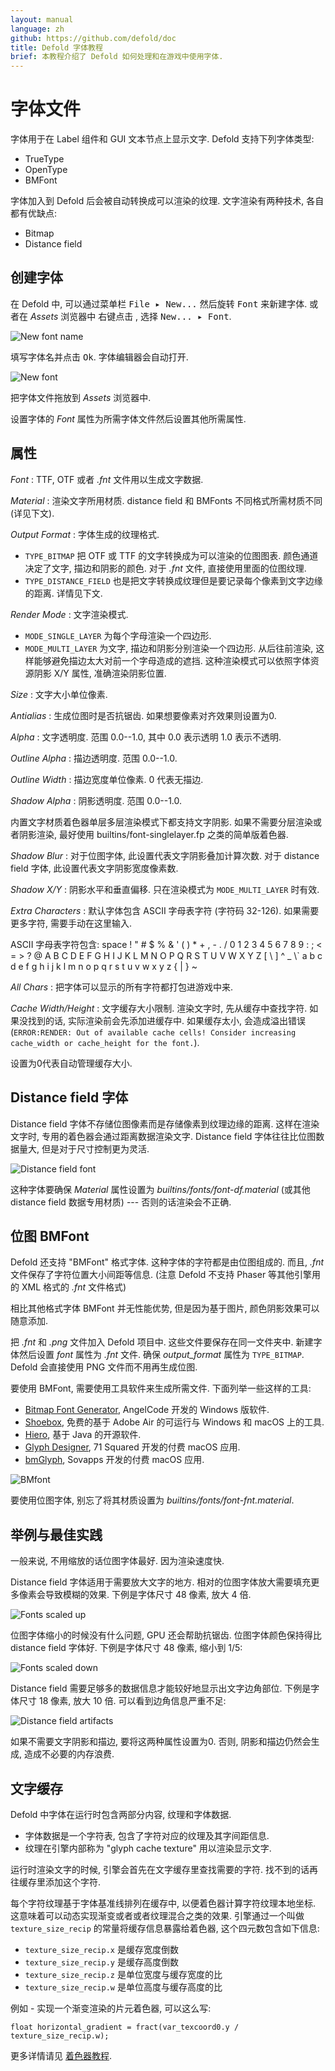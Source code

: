 ```yaml
---
layout: manual
language: zh
github: https://github.com/defold/doc
title: Defold 字体教程
brief: 本教程介绍了 Defold 如何处理和在游戏中使用字体.
---
```


# 字体文件

字体用于在 Label 组件和 GUI 文本节点上显示文字. Defold 支持下列字体类型:

- TrueType
- OpenType
- BMFont

字体加入到 Defold 后会被自动转换成可以渲染的纹理. 文字渲染有两种技术, 各自都有优缺点:

- Bitmap
- Distance field

## 创建字体

在 Defold 中, 可以通过菜单栏 <kbd>File ▸ New...</kbd> 然后旋转 <kbd>Font</kbd> 来新建字体. 或者在 *Assets* 浏览器中 <kbd>右键点击</kbd> , 选择 <kbd>New... ▸ Font</kbd>.

![New font name](/manuals/images/font/new_font_name.png)

填写字体名并点击 <kbd>Ok</kbd>. 字体编辑器会自动打开.

![New font](/manuals/images/font/new_font.png)

把字体文件拖放到 *Assets* 浏览器中.

设置字体的 *Font* 属性为所需字体文件然后设置其他所需属性.

## 属性

*Font*
: TTF, OTF 或者 *.fnt* 文件用以生成文字数据.

*Material*
: 渲染文字所用材质. distance field 和 BMFonts 不同格式所需材质不同 (详见下文).

*Output Format*
: 字体生成的纹理格式.

  - `TYPE_BITMAP` 把 OTF 或 TTF 的文字转换成为可以渲染的位图图表. 颜色通道决定了文字, 描边和阴影的颜色. 对于 *.fnt* 文件, 直接使用里面的位图纹理.
  - `TYPE_DISTANCE_FIELD` 也是把文字转换成纹理但是要记录每个像素到文字边缘的距离. 详情见下文.

*Render Mode*
: 文字渲染模式.

  - `MODE_SINGLE_LAYER` 为每个字母渲染一个四边形.
  - `MODE_MULTI_LAYER` 为文字, 描边和阴影分别渲染一个四边形. 从后往前渲染, 这样能够避免描边太大对前一个字母造成的遮挡. 这种渲染模式可以依照字体资源阴影 X/Y 属性, 准确渲染阴影位置.

*Size*
: 文字大小单位像素.

*Antialias*
: 生成位图时是否抗锯齿. 如果想要像素对齐效果则设置为0.

*Alpha*
: 文字透明度. 范围 0.0--1.0,  其中 0.0 表示透明 1.0 表示不透明.

*Outline Alpha*
: 描边透明度. 范围 0.0--1.0.

*Outline Width*
: 描边宽度单位像素. 0 代表无描边.

*Shadow Alpha*
: 阴影透明度. 范围 0.0--1.0.

<div class='sidenote' markdown='1'>
内置文字材质着色器单层多层渲染模式下都支持文字阴影. 如果不需要分层渲染或者阴影渲染, 最好使用 builtins/font-singlelayer.fp 之类的简单版着色器.
</div>

*Shadow Blur*
: 对于位图字体, 此设置代表文字阴影叠加计算次数. 对于 distance field 字体, 此设置代表文字阴影宽度像素数.

*Shadow X/Y*
: 阴影水平和垂直偏移. 只在渲染模式为 `MODE_MULTI_LAYER` 时有效.

*Extra Characters*
: 默认字体包含 ASCII 字母表字符 (字符码 32-126). 如果需要更多字符, 需要手动在这里输入.

<div class='sidenote' markdown='1'>
ASCII 字母表字符包含:
space ! " # $ % & ' ( ) * + , - . / 0 1 2 3 4 5 6 7 8 9 : ; < = > ? @ A B C D E F G H I J K L M N O P Q R S T U V W X Y Z [ \ ] ^ _ \` a b c d e f g h i j k l m n o p q r s t u v w x y z { | } ~
</div>

*All Chars*
: 把字体可以显示的所有字符都打包进游戏中来.

*Cache Width/Height*
: 文字缓存大小限制. 渲染文字时, 先从缓存中查找字符. 如果没找到的话, 实际渲染前会先添加进缓存中. 如果缓存太小, 会造成溢出错误 (`ERROR:RENDER: Out of available cache cells! Consider increasing cache_width or cache_height for the font.`).

  设置为0代表自动管理缓存大小.

## Distance field 字体

Distance field 字体不存储位图像素而是存储像素到纹理边缘的距离. 这样在渲染文字时, 专用的着色器会通过距离数据渲染文字. Distance field 字体往往比位图数据量大, 但是对于尺寸控制更为灵活.

![Distance field font](/manuals/images/font/df_font.png)

这种字体要确保 *Material* 属性设置为 *builtins/fonts/font-df.material* (或其他 distance field 数据专用材质) --- 否则的话渲染会不正确.

## 位图 BMFont

Defold 还支持 "BMFont" 格式字体. 这种字体的字符都是由位图组成的. 而且, *.fnt* 文件保存了字符位置大小间距等信息. (注意 Defold 不支持 Phaser 等其他引擎用的 XML 格式的 *.fnt* 文件格式)

相比其他格式字体 BMFont 并无性能优势, 但是因为基于图片, 颜色阴影效果可以随意添加.

把 *.fnt* 和 *.png* 文件加入 Defold 项目中. 这些文件要保存在同一文件夹中. 新建字体然后设置 *font* 属性为 *.fnt* 文件. 确保 *output_format* 属性为 `TYPE_BITMAP`. Defold 会直接使用 PNG 文件而不用再生成位图.

<div class='sidenote' markdown='1'>
要使用 BMFont, 需要使用工具软件来生成所需文件. 下面列举一些这样的工具:

* [Bitmap Font Generator](http://www.angelcode.com/products/bmfont/), AngelCode 开发的 Windows 版软件.
* [Shoebox](http://renderhjs.net/shoebox/), 免费的基于 Adobe Air 的可运行与 Windows 和 macOS 上的工具.
* [Hiero](https://github.com/libgdx/libgdx/wiki/Hiero), 基于 Java 的开源软件.
* [Glyph Designer](https://71squared.com/glyphdesigner), 71 Squared 开发的付费 macOS 应用.
* [bmGlyph](https://www.bmglyph.com), Sovapps 开发的付费 macOS 应用.
</div>

![BMfont](/manuals/images/font/bm_font.png)

要使用位图字体, 别忘了将其材质设置为 *builtins/fonts/font-fnt.material*.

## 举例与最佳实践

一般来说, 不用缩放的话位图字体最好. 因为渲染速度快.

Distance field 字体适用于需要放大文字的地方. 相对的位图字体放大需要填充更多像素会导致模糊的效果. 下例是字体尺寸 48 像素, 放大 4 倍.

![Fonts scaled up](/manuals/images/font/scale_up.png)

位图字体缩小的时候没有什么问题,  GPU 还会帮助抗锯齿. 位图字体颜色保持得比 distance field 字体好. 下例是字体尺寸 48 像素, 缩小到 1/5:

![Fonts scaled down](/manuals/images/font/scale_down.png)

Distance field 需要足够多的数据信息才能较好地显示出文字边角部位. 下例是字体尺寸 18  像素, 放大 10 倍. 可以看到边角信息严重不足:

![Distance field artifacts](/manuals/images/font/df_artifacts.png)

如果不需要文字阴影和描边, 要将这两种属性设置为0. 否则, 阴影和描边仍然会生成, 造成不必要的内存浪费.

## 文字缓存
Defold 中字体在运行时包含两部分内容, 纹理和字体数据.

* 字体数据是一个字符表, 包含了字符对应的纹理及其字间距信息.
* 纹理在引擎内部称为 "glyph cache texture" 用以渲染显示文字.

运行时渲染文字的时候, 引擎会首先在文字缓存里查找需要的字符. 找不到的话再往缓存里添加这个字符.

每个字符纹理基于字体基准线排列在缓存中, 以便着色器计算字符纹理本地坐标. 这意味着可以动态实现渐变或者或者纹理混合之类的效果. 引擎通过一个叫做 `texture_size_recip` 的常量将缓存信息暴露给着色器, 这个四元数包含如下信息:

* `texture_size_recip.x` 是缓存宽度倒数
* `texture_size_recip.y` 是缓存高度倒数
* `texture_size_recip.z` 是单位宽度与缓存宽度的比
* `texture_size_recip.w` 是单位高度与缓存高度的比

例如 - 实现一个渐变渲染的片元着色器, 可以这么写:

`float horizontal_gradient = fract(var_texcoord0.y / texture_size_recip.w);`

更多详情请见 [着色器教程](/zh/manuals/shader).